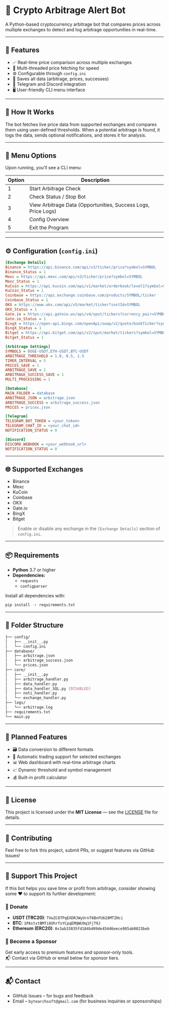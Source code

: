 # 🧠 Crypto Arbitrage Alert Bot

A Python-based cryptocurrency arbitrage bot that compares prices across multiple exchanges to detect and log arbitrage opportunities in real-time.

---

## 📌 Features

- ✅ Real-time price comparison across multiple exchanges  
- 🔄 Multi-threaded price fetching for speed  
- ⚙️ Configurable through `config.ini`  
- 💾 Saves all data (arbitrage, prices, successes)  
- 📡 Telegram and Discord integration  
- 🖥️ User-friendly CLI menu interface  

---

## 🚀 How It Works

The bot fetches live price data from supported exchanges and compares them using user-defined thresholds. When a potential arbitrage is found, it logs the data, sends optional notifications, and stores it for analysis.

---

## 🧪 Menu Options

Upon running, you'll see a CLI menu:

| Option | Description |
|--------|-------------|
| 1 | Start Arbitrage Check |
| 2 | Check Status / Stop Bot |
| 3 | View Arbitrage Data (Opportunities, Success Logs, Price Logs) |
| 4 | Config Overview |
| 5 | Exit the Program |

---

## ⚙️ Configuration (`config.ini`)

```ini
[Exchange Details]
Binance = https://api.binance.com/api/v3/ticker/price?symbol=SYMBOL
Binance_Status = 1
Mexc = https://api.mexc.com/api/v3/ticker/price?symbol=SYMBOL
Mexc_Status = 1
KuCoin = https://api.kucoin.com/api/v1/market/orderbook/level1?symbol=SYMBOL
KuCoin_Status = 1
Coinbase = https://api.exchange.coinbase.com/products/SYMBOL/ticker
Coinbase_Status = 1
OKX = https://www.okx.com/api/v5/market/ticker?instId=SYMBOL
OKX_Status = 1
Gate.io = https://api.gateio.ws/api/v4/spot/tickers?currency_pair=SYMBOL
Gate.io_Status = 1
BingX = https://open-api.bingx.com/openApi/swap/v2/quote/bookTicker?symbol=SYMBOL
BingX_Status = 1
Bitget = https://api.bitget.com/api/v2/spot/market/tickers?symbol=SYMBOL
Bitget_Status = 1

[Arbitrage Settings]
SYMBOLS = DOGE-USDT,ETH-USDT,BTC-USDT
ARBITRAGE_THRESHOLD = 1.0, 0.5, 1.5
TIMER_INTERVAL = 5
PRICES_SAVE = 1
ARBITRAGE_SAVE = 1
ARBITRAGE_SUCCESS_SAVE = 1
MULTI_PROCESSING = 1

[Database]
MAIN_FOLDER = database
ARBITRAGE_JSON = arbitrage.json
ARBITRAGE_SUCCESS = arbitrage_success.json
PRICES = prices.json

[Telegram]
TELEGRAM_BOT_TOKEN = <your_token>
TELEGRAM_CHAT_ID = <your_chat_id>
NOTIFICATION_STATUS = 0

[Discord]
DISCORD_WEBHOOK = <your_webhook_url>
NOTIFICATION_STATUS = 0
```

---

## 🌐 Supported Exchanges

- Binance  
- Mexc  
- KuCoin  
- Coinbase  
- OKX  
- Gate.io  
- BingX  
- Bitget  

> Enable or disable any exchange in the `[Exchange Details]` section of `config.ini`.

---

## 📦 Requirements

- **Python** 3.7 or higher  
- **Dependencies:**
  - `requests`
  - `configparser`

Install all dependencies with:

```bash
pip install -r requirements.txt
```

---

## 📁 Folder Structure

```bash
├── config/
│   ├── __init__.py
│   └── config.ini
├── database/
│   ├── arbitrage.json
│   ├── arbitrage_success.json
│   └── prices.json
├── core/
│   ├── __init__.py
│   ├── arbitrage_handler.py
│   ├── data_handler.py
│   ├── data_handler_SQL.py [DISABLED]
│   ├── noti_handler.py
│   └── exchange_handler.py
├── logs/
│   └── arbitrage.log            
├── requirements.txt
└── main.py
```

---

## 🧠 Planned Features

- 🗃️ Data conversion to different formats
- 🔧 Automatic trading support for selected exchanges
- 📊 Web dashboard with real-time arbitrage charts
- 📈 Dynamic threshold and symbol management
- 💰 Built-in profit calculator 

---

## 📄 License

This project is licensed under the **MIT License** — see the [LICENSE](LICENSE) file for details.

---

## 🤝 Contributing

Feel free to fork this project, submit PRs, or suggest features via GitHub Issues!

---

## 🙏 Support This Project

If this bot helps you save time or profit from arbitrage, consider showing some ❤️ to support its further development:

### 💖 Donate

- **USDT (TRC20)**: `TVwZC8TPqEXDRJWyUrnT6BnFU628MTZHci`
- **BTC**: `1PAstxtBMTi8UhrfsYCpqEMQWU9q1FjT9J`  
- **Ethereum (ERC20)**: `0x3ab33035fd184b409de454d6eece985ab0823beb`  

### 🧡 Become a Sponsor

Get early access to premium features and sponsor-only tools.  
📬 Contact via GitHub or email below for sponsor tiers.

---

## 📬 Contact

- GitHub Issues – for bugs and feedback  
- Email – `bytearchsoft@gmail.com` (for business inquiries or sponsorships)